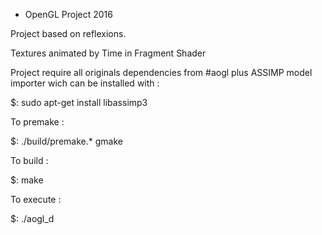 - OpenGL Project 2016

Project based on reflexions.

Textures animated by Time in Fragment Shader

Project require all originals dependencies from #aogl plus ASSIMP model importer wich can be installed with : 

$: sudo apt-get install libassimp3


To premake : 

$: ./build/premake.* gmake

To build : 

$: make

To execute : 

$: ./aogl_d
